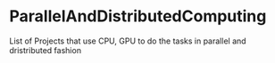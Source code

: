 # ParallelAndDistributedComputing
List of Projects that use CPU, GPU to do the tasks in parallel and dristributed fashion

